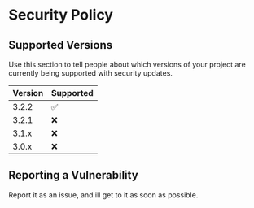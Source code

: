 # Security Policy

## Supported Versions

Use this section to tell people about which versions of your project are
currently being supported with security updates.

| Version | Supported          |
| ------- | ------------------ |
| 3.2.2   | :white_check_mark: |
| 3.2.1   | :x:                |
| 3.1.x   | :x:                |
| 3.0.x   | :x:                |

## Reporting a Vulnerability

Report it as an issue, and ill get to it as soon as possible.
